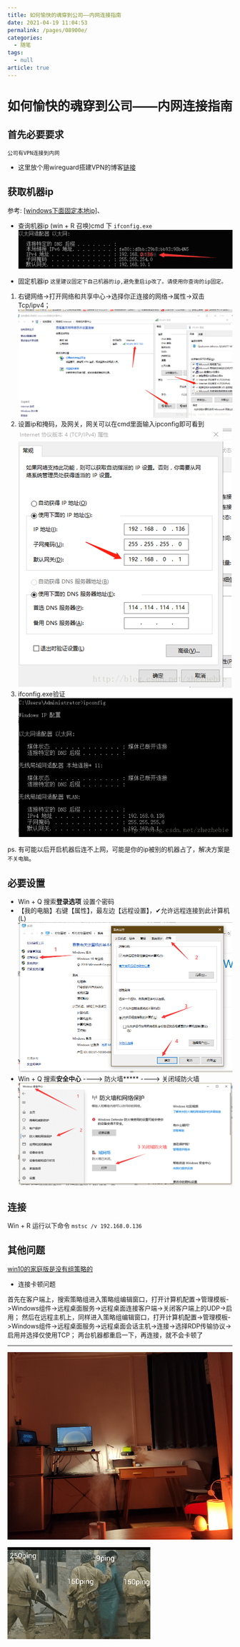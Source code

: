 ```yaml
---
title: 如何愉快的魂穿到公司——内网连接指南
date: 2021-04-19 11:04:53
permalink: /pages/08900e/
categories: 
  - 随笔
tags: 
  - null
article: true
---
```

# 如何愉快的魂穿到公司——内网连接指南

## 首先必要要求

`公司有VPN连接到内网`

* 这里放个用wireguard搭建VPN的博客[链接](https://vksec.com/2021/07/08/194_docker%E6%90%AD%E5%BB%BAwireguard/)

## 获取机器ip

参考: [[windows下面固定本地ip]](https://blog.csdn.net/zhezhebie/article/details/79485405)、

- 查询机器ip
(win + R 召唤)cmd 下 `ifconfig.exe`
![ifconfig.exe](../images/7485616-9a6dc0a8b8bc32fb.png)

- 固定机器ip
`这里建议固定下自己机器的ip,避免重启ip改了。请使用你查询的ip固定。`

1. 右键网络->打开网络和共享中心->选择你正连接的网络->属性->双击Tcp/ipv4；
![image.png](../images/7485616-58355d8b37b0e609.png)
2. 设置ip和掩码，及网关，网关可以在cmd里面输入ipconfig即可看到
![image.png](../images/7485616-a7326917a2cc3084.png)
3. ifconfig.exe验证
![image.png](../images/7485616-fefb5e69ae8e4824.png)

ps. 有可能以后开启机器后连不上网，可能是你的ip被别的机器占了，解决方案是`不关电脑`。

## 必要设置

- Win + Q 搜索**登录选项** 设置个密码
- 【我的电脑】右键【属性】，最左边【远程设置】，✔允许远程连接到此计算机(L)
![image.png](../images/7485616-e09bfd13047e24d1.png)
- Win + Q 搜索**安全中心** ----> 防火墙***** ----> 关闭域防火墙
![image.png](../images/7485616-456f9810d9d8d765.png)

## 连接

Win + R 运行以下命令
`mstsc /v 192.168.0.136`

## 其他问题

[win10的家庭版是没有组策略的](https://www.zhihu.com/question/53834660)

- 连接卡顿问题

首先在客户端上，搜索策略组进入策略组编辑窗口，打开计算机配置->管理模板->Windows组件->远程桌面服务->远程桌面连接客户端->关闭客户端上的UDP->启用；
然后在远程主机上，同样进入策略组编辑窗口，打开计算机配置->管理模板->Windows组件->远程桌面服务->远程桌面会话主机->连接->选择RDP传输协议->启用并选择仅使用TCP；
两台机器都重启一下，再连接，就不会卡顿了

---

![在家办公还是很爽der](../images/7485616-24865fd46cd7cc81.png)

![](../images/7485616-1a7b92c338db22b5.gif)
